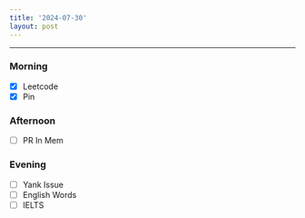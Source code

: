 ```yaml
---
title: '2024-07-30'
layout: post
---
```


---

### Morning

- [x] Leetcode
- [x] Pin

### Afternoon

- [ ] PR In Mem

### Evening

- [ ] Yank Issue
- [ ] English Words
- [ ] IELTS
